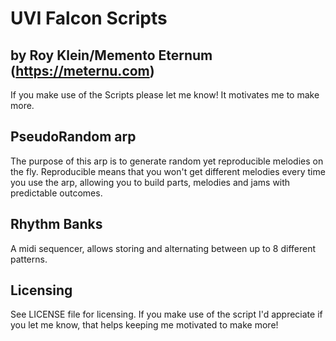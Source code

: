 # UVI Falcon Scripts 
## by Roy Klein/Memento Eternum (https://meternu.com)

If you make use of the Scripts please let me know! It motivates me to make more.

## PseudoRandom arp

The purpose of this arp is to generate random yet reproducible melodies on the fly. Reproducible means that you won't get different melodies every time you use the arp, allowing you to build parts, melodies and jams with predictable outcomes.

## Rhythm Banks

A midi sequencer, allows storing and alternating between up to 8 different patterns.

## Licensing

See LICENSE file for licensing. If you make use of the script I'd appreciate if you let me know, that helps keeping me motivated to make more!
